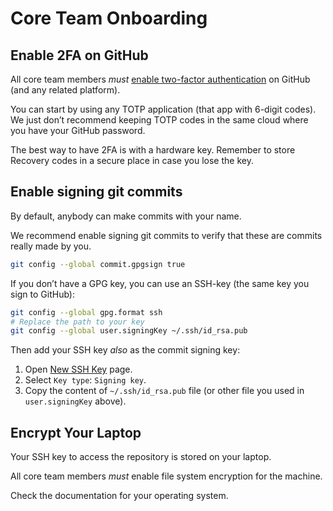 # Core Team Onboarding

## Enable 2FA on GitHub

All core team members _must_ [enable two-factor authentication](https://github.com/settings/security) on GitHub (and any related platform).

You can start by using any TOTP application (that app with 6-digit codes). We just don’t recommend keeping TOTP codes in the same cloud where you have your GitHub password.

The best way to have 2FA is with a hardware key. Remember to store Recovery codes in a secure place in case you lose the key.

## Enable signing git commits

By default, anybody can make commits with your name.

We recommend enable signing git commits to verify that these are commits really made by you.

```sh
git config --global commit.gpgsign true
```

If you don’t have a GPG key, you can use an SSH-key (the same key you sign to GitHub):

```sh
git config --global gpg.format ssh
# Replace the path to your key
git config --global user.signingKey ~/.ssh/id_rsa.pub
```

Then add your SSH key _also_ as the commit signing key:

1. Open [New SSH Key](https://github.com/settings/ssh/new) page.
2. Select `Key type`: `Signing key`.
3. Copy the content of `~/.ssh/id_rsa.pub` file (or other file you used in `user.signingKey` above).

## Encrypt Your Laptop

Your SSH key to access the repository is stored on your laptop.

All core team members _must_ enable file system encryption for the machine.

Check the documentation for your operating system.

